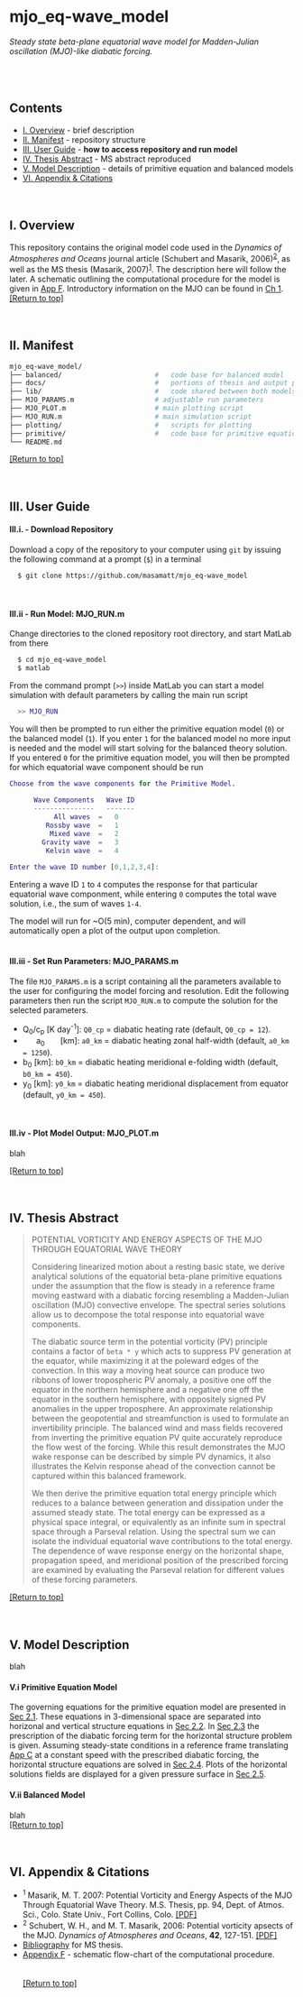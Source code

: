 # mjo_eq-wave_model

*Steady state beta-plane equatorial wave model for Madden-Julian oscillation (MJO)-like diabatic forcing.*
<br>
<br>
<br>
<br>


## Contents
* [I. Overview](#I-Overview) - brief description
* [II. Manifest](#II-Manifest) - repository structure
* [III. User Guide](#III-User-Guide) - **how to access repository and run model**
* [IV. Thesis Abstract](#IV-Thesis-Abstract) - MS abstract reproduced
* [V. Model Description](#V-Model-Description) - details of primitive equation and balanced models
* [VI. Appendix \& Citations](#VI-Appendix--Citations)
<br><br><br>


## I. Overview
This repository contains the original model code used in the _Dynamics of Atmospheres and Oceans_ journal article (Schubert and Masarik, 2006)<sup>[2](#2)</sup>, as well as the MS thesis (Masarik,  2007)<sup>[1](#1)</sup>.  The description here will follow the later.  A schematic outlining the computational procedure for the model is given in [App F](https://github.com/masamatt/mjo_eq-wave_model/blob/master/docs/mtm_thesis_comp_proc.pdf). Introductory information on the MJO can be found in [Ch 1](https://github.com/masamatt/mjo_eq-wave_model/blob/master/docs/mtm_thesis_ch1_intro.pdf).
<br>
[\[Return to top\]](#mjo_eq-wave_model)
<br><br><br>


## II. Manifest
```bash
mjo_eq-wave_model/
├── balanced/                       #   code base for balanced model
├── docs/                           #   portions of thesis and output plots
├── lib/                            #   code shared between both models
├── MJO_PARAMS.m                    # adjustable run parameters
├── MJO_PLOT.m                      # main plotting script
├── MJO_RUN.m                       # main simulation script
├── plotting/                       #   scripts for plotting
├── primitive/                      #   code base for primitive equation model
└── README.md
```
[\[Return to top\]](#mjo_eq-wave_model)
<br><br><br>


## III. User Guide


#### III.i. - Download Repository
Download a copy of the repository to your computer using `git` by
issuing the following command at a prompt (`$`) in a terminal
```bash
  $ git clone https://github.com/masamatt/mjo_eq-wave_model
```
<br>

#### III.ii - Run Model:  MJO_RUN.m
Change directories to the cloned repository root directory, and start MatLab from there
```bash
  $ cd mjo_eq-wave_model
  $ matlab
```
From the command prompt (`>>`) inside MatLab you can start a model simulation with default parameters by calling the main run script
```matlab
  >> MJO_RUN
```
You will then be prompted to run either the primitive equation model (`0`) or the balanced model (`1`).  If you enter `1` for the balanced model no more input is needed and the model will start solving for the balanced theory solution.  If you entered `0` for the primitive equation model, you will then be prompted for which equatorial wave component should be run
```matlab
Choose from the wave components for the Primitive Model.
                                                        
      Wave Components   Wave ID                         
      ---------------   -------                         
           All waves  =   0                             
         Rossby wave  =   1                             
          Mixed wave  =   2                             
        Gravity wave  =   3                             
         Kelvin wave  =   4                             
                                                        
Enter the wave ID number [0,1,2,3,4]:
```
Entering a wave ID `1` to `4` computes the response for that particular equatorial wave componment, while entering `0` computes the total wave solution, i.e., the sum of waves `1-4`.  

The model will run for ~O(5 min), computer dependent, and will automatically open a plot of the output upon completion.
<br><br>

#### III.iii - Set Run Parameters:  MJO_PARAMS.m
The file `MJO_PARAMS.m` is a script containing all the parameters available to the user for configuring the model forcing and resolution.  Edit the following parameters then run the script `MJO_RUN.m` to compute the solution for the selected parameters.
- Q<sub>0</sub>/c<sub>p</sub> \[K day<sup>-1</sup>]: `Q0_cp` = diabatic heating rate (default, `Q0_cp = 12`).
- &nbsp;&nbsp;&nbsp;&nbsp;&nbsp;&nbsp;a<sub>0</sub>&nbsp;&nbsp;&nbsp;&nbsp;&nbsp;&nbsp;&nbsp;\[km\]: `a0_km`
= diabatic heating zonal half-width (default, `a0_km = 1250`).
- b<sub>0</sub> \[km\]: `b0_km` = diabatic heating meridional e-folding width (default, `b0_km = 450`).
- y<sub>0</sub> \[km\]: `y0_km` = diabatic heating meridional displacement from equator (default, `y0_km = 450`).
<br>

#### III.iv - Plot Model Output:  MJO_PLOT.m
blah
<br>

[\[Return to top\]](#mjo_eq-wave_model)
<br><br><br>


## IV. Thesis Abstract
> POTENTIAL VORTICITY AND ENERGY ASPECTS OF THE MJO THROUGH
>                   EQUATORIAL WAVE THEORY
> 
>   Considering linearized motion about a resting basic state, we derive analytical solutions
> of the equatorial beta-plane primitive equations under the assumption that the flow is steady
> in a reference frame moving eastward with a diabatic forcing resembling a Madden-Julian oscillation (MJO)
> convective envelope.  The spectral series solutions allow us to
> decompose the total response into equatorial wave components.
>
>    The diabatic source term in the potential vorticity (PV) principle contains a factor 
> of `beta * y` which acts to suppress PV generation at the equator, while  maximizing it at the
> poleward edges of the convection.  In this way a moving heat source can produce two ribbons
> of lower tropospheric PV anomaly, a positive one off the equator in the northern hemisphere
> and a negative one off the equator in the southern hemisphere, with oppositely signed PV
> anomalies in the upper troposphere.  An approximate relationship between the geopotential
> and streamfunction is used to formulate an invertibility principle.  The balanced wind and 
> mass fields recovered from inverting the primitive equation PV quite accurately reproduce
> the flow west of the forcing.  While this result demonstrates the MJO wake response can
> be described by simple PV dynamics, it also illustrates the Kelvin response ahead of the 
> convection cannot be captured within this balanced framework.
>
>    We then derive the primitive equation total energy principle which reduces to a balance
> between generation and dissipation under the assumed steady state.  The total energy 
> can be expressed as a physical space integral, or equivalently as an infinite sum in spectral
> space through a Parseval relation.  Using the spectral sum we can isolate the individual
> equatorial wave contributions to the total energy.  The dependence of wave response energy
> on the horizontal shape, propagation speed, and meridional position of the prescribed
> forcing are examined by evaluating the Parseval relation for different values of these
> forcing parameters.
> <br>

[\[Return to top\]](#mjo_eq-wave_model)
<br><br><br>


## V. Model Description
blah
<br>

#### V.i Primitive Equation Model
The governing equations for the primitive equation model are presented in [Sec 2.1](https://github.com/masamatt/mjo_eq-wave_model/blob/master/docs/mtm_thesis_sec_2.1.pdf).  These 
equations in 3-dimensional space are separated into horizonal and vertical structure equations in [Sec 2.2](https://github.com/masamatt/mjo_eq-wave_model/blob/master/docs/mtm_thesis_sec_2.2.pdf). In 
[Sec 2.3](https://github.com/masamatt/mjo_eq-wave_model/blob/master/docs/mtm_thesis_sec_2.3.pdf) the prescription of the diabatic forcing term for the horizontal structure problem is given.  Assuming steady-state conditions in a reference frame translating [App C](https://github.com/masamatt/mjo_eq-wave_model/blob/master/docs/mtm_thesis_xi_coord.pdf) at a constant speed with the prescribed diabatic forcing, the horizontal structure equations are solved in [Sec 2.4](https://github.com/masamatt/mjo_eq-wave_model/blob/master/docs/mtm_thesis_sec_2.4.pdf).  Plots of the horizontal solutions fields are displayed for a given pressure surface in [Sec 2.5](https://github.com/masamatt/mjo_eq-wave_model/blob/master/docs/mtm_thesis_sec_2.5.pdf).
<br>

#### V.ii Balanced Model
blah
<br>
[\[Return to top\]](#mjo_eq-wave_model)
<br><br><br>


## VI. Appendix \& Citations
* <sup><a name="1">1</a></sup> Masarik, M. T. 2007: Potential Vorticity and Energy Aspects of the MJO Through Equatorial Wave Theory.  M.S. Thesis, pp. 94, Dept. of Atmos. Sci., Colo. State Univ., Fort Collins, Colo. [\[PDF\]](http://schubert.atmos.colostate.edu/publications/theses/masarik_thesis_2007.pdf)
* <sup><a name="2">2</a></sup> Schubert, W. H., and M. T. Masarik, 2006: Potential vorticity apsects of the MJO. _Dynamics of Atmospheres and Oceans_, **42**,
127-151. [\[PDF\]](http://dx.doi.org/10.1016/j.dynatmoce.2006.02.003)
* [Bibliography](https://github.com/masamatt/mjo_eq-wave_model/blob/master/docs/mtm_thesis_bib.pdf) for MS thesis.
* [Appendix F](https://github.com/masamatt/mjo_eq-wave_model/blob/master/docs/mtm_thesis_comp_proc.pdf) - schematic flow-chart of the computational procedure.
<br><br><br>
[\[Return to top\]](#mjo_eq-wave_model)
<br>
